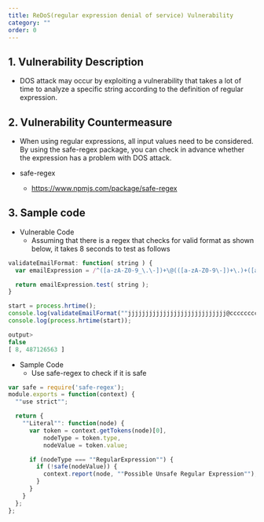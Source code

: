 ```yaml
---
title: ReDoS(regular expression denial of service) Vulnerability
category: ""
order: 0
---
```


## 1. Vulnerability Description
* DOS attack may occur by exploiting a vulnerability that takes a lot of time to analyze a specific string according to the definition of regular expression.

## 2. Vulnerability Countermeasure
* When using regular expressions, all input values need to be considered. By using the safe-regex package, you can check in advance whether the expression has a problem with DOS attack.

* safe-regex 
   * https://www.npmjs.com/package/safe-regex


## 3. Sample code
* Vulnerable Code
   * Assuming that there is a regex that checks for valid format as shown below, it takes 8 seconds to test as follows

```js
validateEmailFormat: function( string ) {
  var emailExpression = /^([a-zA-Z0-9_\.\-])+\@(([a-zA-Z0-9\-])+\.)+([a-zA-Z0-9]{2,4})+$/;

  return emailExpression.test( string );
}
```

```js
start = process.hrtime();
console.log(validateEmailFormat(""jjjjjjjjjjjjjjjjjjjjjjjjjjjj@ccccccccccccccccccccccccccccc.555555555555555555555555555555555555555555555555555555{""));
console.log(process.hrtime(start));

output>
false
[ 8, 487126563 ]
```


* Sample Code
   * Use safe-regex to check if it is safe

```js
var safe = require('safe-regex');
module.exports = function(context) {
  ""use strict"";

  return {
    ""Literal"": function(node) {
      var token = context.getTokens(node)[0],
          nodeType = token.type,
          nodeValue = token.value;

      if (nodeType === ""RegularExpression"") {
        if (!safe(nodeValue)) {
          context.report(node, ""Possible Unsafe Regular Expression"");
        }
      }
    }
  };
};
```
